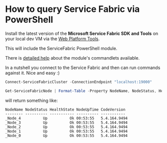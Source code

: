 # How to query Service Fabric via PowerShell

Install the latest version of the **Microsoft Service Fabric SDK and Tools** on your local dev VM via the [Web Platform Tools](https://www.microsoft.com/web/downloads/platform.aspx).

This will include the ServiceFabric PowerShell module.

There is [detailed help](https://docs.microsoft.com/en-us/powershell/servicefabric/vlatest/servicefabric) about the module's commandlets available. 

In a nutshell you connect to the Service Fabric and then can run commands against it. Nice and easy :)

```powershell
Connect-ServiceFabricCluster -ConnectionEndpoint "localhost:19000"

Get-ServiceFabricNode | Format-Table -Property NodeName, NodeStatus, HealthState, NodeUpTime, CodeVersion
```

will return something like:

```
NodeName NodeStatus HealthState NodeUpTime CodeVersion 
-------- ---------- ----------- ---------- ----------- 
_Node_4          Up          Ok 00:53:55   5.4.164.9494
_Node_3          Up          Ok 00:53:55   5.4.164.9494
_Node_2          Up          Ok 00:53:55   5.4.164.9494
_Node_1          Up          Ok 00:53:55   5.4.164.9494
_Node_0          Up          Ok 00:53:55   5.4.164.9494
```

